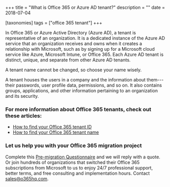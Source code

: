 +++
title = "What is Office 365 or Azure AD tenant?"
description = ""
date = 2018-07-04

[taxonomies]
tags = ["office 365 tenant"]
+++

In Office 365 or Azure Active Directory (Azure AD), a tenant is
representative of an organization. It is a dedicated instance of the
Azure AD service that an organization receives and owns when it creates
a relationship with Microsoft, such as by signing up for a Microsoft
cloud service like Azure, Microsoft Intune, or Office 365. Each Azure AD
tenant is distinct, unique, and separate from other Azure AD tenants.

A tenant name cannot be changed, so choose your name wisely.

A tenant houses the users in a company and the information about
them---their passwords, user profile data, permissions, and so on. It
also contains groups, applications, and other information pertaining to
an organization and its security.

### For more information about Office 365 tenants, check out these articles:

-   [How to find your Office 365 tenant
    ID](https://o365hq.com/faq/how-to-find-your-office-365-tenant-id)
-   [How to find your Office 365 tenant
    name](https://o365hq.com/faq/how-to-find-your-office-365-tenant-name)

### Let us help you with your Office 365 migration project

Complete this [Pre-migration
Questionnaire](https://office365.typeform.com/to/TMQniV) and we will
reply with a quote. Or join hundreds of organizations that switched
their Office 365 subscriptions from Microsoft to us to enjoy 24/7
professional support, better terms, and free consulting and
implementation hours. Contact sales@o365hq.com.

